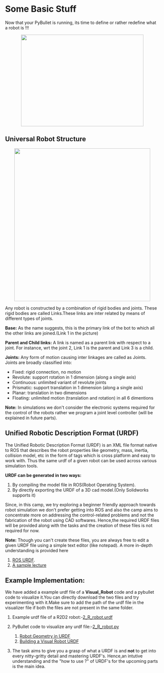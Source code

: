 # Some Basic Stuff

Now that your PyBullet is running, its time to define or rather redefine what a robot is !!!
<p align="center">
   <img width="400" height="300" src="https://github.com/NiranthS/Pybullet-Camp/blob/master/Part1/Subpart%202/redefine.gif">
</p>

## Universal Robot Structure
<p align="center">
   <img width="444" height="500" src="https://github.com/NiranthS/Pybullet-Camp/blob/master/Part1/Subpart%202/robo.png">
</p>


Any robot is constructed by a combination of rigid bodies and joints. These rigid bodies are called Links.These links are inter related by means of different types of joints.

**Base:**
	As the name suggests, this is the primary link of the bot to which all the other links are joined.(Link 1 in the picture)

**Parent and Child links:**
          A link is named as a parent link with respect to a joint. For instance, wrt the joint 2, Link 1 is the parent and Link 3 is a child.

**Joints:**
	Any form of motion causing inter linkages are called as Joints. Joints are broadly classified into:
* Fixed: rigid connection, no motion
* Revolute: support rotation in 1 dimension (along a single axis)
* Continuous: unlimited variant of revolute joints
* Prismatic: support translation in 1 dimension (along a single axis)
* Planar: translation in two dimensions
* Floating: unlimited motion (translation and rotation) in all 6 dimentions


**Note:** In simulations we don't consider the electronic systems required for the control of the robots rather we program a joint level controller (will be explained in future parts).

## Unified Robotic Description Format (URDF)

   The Unified Robotic Description Format (URDF) is an XML file format native to ROS that describes the robot properties like geometry, mass, inertia, collision model, etc in the form of tags which is cross platform and easy to work with. Thus the same urdf of a given robot can be used across various simulation tools.

**URDF can be generated in two ways:**
1. By compiling the model  file in ROS(Robot Operating System).
2. By directly exporting the URDF of a 3D cad model.(Only Solidworks supports it)

Since, in this camp, we try exploring a beginner friendly approach towards robot simulation we don't prefer getting into ROS and also the camp aims to concentrate more on addressing the control-related problems and not the fabrication of the robot using CAD softwares. Hence,the required URDF files will be provided along with the tasks and the creation of these files is not required for now.

**Note:** 
	Though you can't create these files, you are always free to edit a given URDF file using a simple text editor (like notepad). A more in-depth understanding is provided here

1. [ROS URDF](http://wiki.ros.org/urdf/Tutorials).
2. [A sample lecture](https://ocw.tudelft.nl/course-lectures/2-2-1-introduction-to-urdf/)

## Example Implementation:
   We have added a example urdf file of a **Visual_Robot** code and a pybullet code to visualize it.You can directly download the two files and try experimenting with it.Make sure to add the path of the urdf file in the visualizer file if both the files are not present in the same folder.
	
1. Example urdf file of a R2D2 robot:-[2_R_robot.urdf](https://github.com/Robotics-Club-IIT-BHU/Robotics-Club-x-NTU-MAERC-collab/blob/main/Day_1/Some%20Basic%20Stuff/2_R_robot.urdf)
2. PyBullet code to visualize any urdf file:-[2_R_robot.py](https://github.com/Robotics-Club-IIT-BHU/Robotics-Club-x-NTU-MAERC-collab/blob/main/Day_1/Some%20Basic%20Stuff/2_R_robot.py)
	

   1. [Robot Geometry in URDF](http://wiki.ros.org/urdf/Tutorials/Create%20your%20own%20urdf%20file)
   2. [Building a Visual Robot URDF](http://wiki.ros.org/urdf/Tutorials/Building%20a%20Visual%20Robot%20Model%20with%20URDF%20from%20Scratch)
4. The task aims to give you a grasp of what a URDF is and **not** to get into every nitty-gritty detail and mastering URDF's. Hence,an intutive understanding and the "how to use ?" of URDF's for the upcoming parts is the main idea.  

